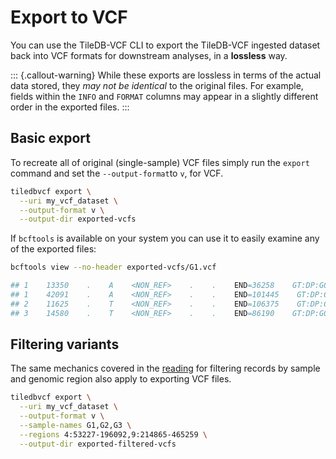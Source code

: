 # Export to VCF

You can use the TileDB-VCF CLI to export the TileDB-VCF ingested dataset back into VCF formats for downstream analyses, in a **lossless** way.

::: {.callout-warning}
While these exports are lossless in terms of the actual data stored, they _may not be identical_ to the original files. For example, fields within the `INFO` and `FORMAT` columns may appear in a slightly different order in the exported files.
:::

## Basic export

To recreate all of original (single-sample) VCF files simply run the `export` command and set the `--output-format`to `v`, for VCF.&#x20;

```bash
tiledbvcf export \
  --uri my_vcf_dataset \
  --output-format v \
  --output-dir exported-vcfs
```

If `bcftools` is available on your system you can use it to easily examine any of the exported files:

```bash
bcftools view --no-header exported-vcfs/G1.vcf

## 1    13350    .    A    <NON_REF>    .    .    END=36258    GT:DP:GQ:MIN_DP:PL    1/0:50:3:43:44,29,99
## 1    42091    .    A    <NON_REF>    .    .    END=101445    GT:DP:GQ:MIN_DP:PL    0/0:8:91:60:35,62,92
## 2    11625    .    T    <NON_REF>    .    .    END=106375    GT:DP:GQ:MIN_DP:PL    0/0:27:72:76:70,30,83
## 3    14580    .    T    <NON_REF>    .    .    END=86190    GT:DP:GQ:MIN_DP:PL    0/1:50:78:41:67,11,43
```

## Filtering variants

The same mechanics covered in the [reading](read-from-the-dataset.md) for filtering records by sample and genomic region also apply to exporting VCF files. &#x20;

```bash
tiledbvcf export \
  --uri my_vcf_dataset \
  --output-format v \
  --sample-names G1,G2,G3 \
  --regions 4:53227-196092,9:214865-465259 \
  --output-dir exported-filtered-vcfs
```
